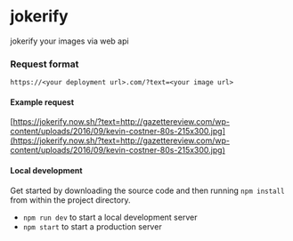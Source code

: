 # jokerify
jokerify your images via web api

### Request format
```
https://<your deployment url>.com/?text=<your image url>
```

#### Example request
[https://jokerify.now.sh/?text=http://gazettereview.com/wp-content/uploads/2016/09/kevin-costner-80s-215x300.jpg](https://jokerify.now.sh/?text=http://gazettereview.com/wp-content/uploads/2016/09/kevin-costner-80s-215x300.jpg)

#### Local development
Get started by downloading the source code and then running `npm install` from within the project directory.

 - `npm run dev` to start a local development server
 - `npm start` to start a production server
